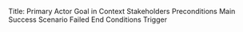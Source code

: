 Title:
Primary Actor
Goal in Context
Stakeholders
Preconditions
Main Success Scenario
Failed End Conditions
Trigger
